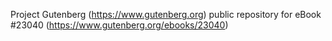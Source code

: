Project Gutenberg (https://www.gutenberg.org) public repository for eBook #23040 (https://www.gutenberg.org/ebooks/23040)
